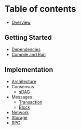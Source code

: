 # Table of contents

* [Overview](README.md)

## Getting Started

* [Dependencies](INSTALL.md)
* [Compile and Run](compile-run.md)

## Implementation 

* [Architecture](architecture.md)
* Consensus
  * [sDAG](implementation/sDAG.md)
* Messages
  * [Transaction](implementation/transaction.md)
  * [Block](implementation/block.md)
* [Network](implementation/network.md)
* [Storage](implementation/storage.md)
* [RPC](implementation/rpc.md)

